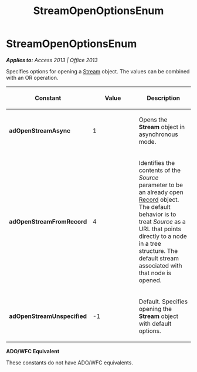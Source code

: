 ﻿---
title: StreamOpenOptionsEnum
TOCTitle: StreamOpenOptionsEnum
ms:assetid: d4bbd6be-41f1-cdf2-9d8f-b77ce83fb88e
ms:mtpsurl: https://msdn.microsoft.com/en-us/library/JJ250069(v=office.15)
ms:contentKeyID: 48547951
ms.date: 09/18/2015
mtps_version: v=office.15
---

# StreamOpenOptionsEnum


_**Applies to:** Access 2013 | Office 2013_

Specifies options for opening a [Stream](stream-object-ado.md) object. The values can be combined with an OR operation.

<table>
<colgroup>
<col style="width: 33%" />
<col style="width: 33%" />
<col style="width: 33%" />
</colgroup>
<thead>
<tr class="header">
<th><p>Constant</p></th>
<th><p>Value</p></th>
<th><p>Description</p></th>
</tr>
</thead>
<tbody>
<tr class="odd">
<td><p><strong>adOpenStreamAsync</strong></p></td>
<td><p>1</p></td>
<td><p>Opens the <strong>Stream</strong> object in asynchronous mode.</p></td>
</tr>
<tr class="even">
<td><p><strong>adOpenStreamFromRecord</strong></p></td>
<td><p>4</p></td>
<td><p>Identifies the contents of the <em>Source</em> parameter to be an already open <a href="record-object-ado.md">Record</a> object. The default behavior is to treat <em>Source</em> as a URL that points directly to a node in a tree structure. The default stream associated with that node is opened.</p></td>
</tr>
<tr class="odd">
<td><p><strong>adOpenStreamUnspecified</strong></p></td>
<td><p>-1</p></td>
<td><p>Default. Specifies opening the <strong>Stream</strong> object with default options.</p></td>
</tr>
</tbody>
</table>


**ADO/WFC Equivalent**

These constants do not have ADO/WFC equivalents.

